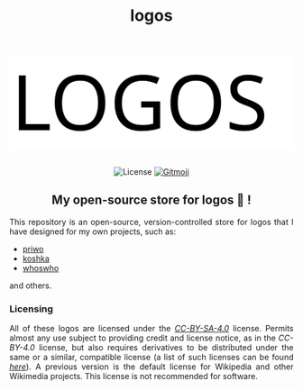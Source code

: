 <div align="center">

# logos

<br/><br/>
<img src = "./header.svg" alt="logos" align="center">
<br/><br/>

![License][license]
[![Gitmoji][gitmoji-badge]][gitmoji]

## My open-source store for logos 🎨 !

</div>

<div align="justify">

This repository is an open-source, version-controlled store for logos that I have designed for my own projects, such as:

* [priwo][priwo]
* [koshka][koshka]
* [whoswho][whoswho]

and others.

### Licensing

All of these logos are licensed under the [*CC-BY-SA-4.0*](LICENSE) license. Permits almost any use subject to providing credit and license notice, as in the *CC-BY-4.0* license, but also requires derivatives to be distributed under the same or a similar, compatible license (a list of such licenses can be found [*here*][compats]). A previous version is the default license for Wikipedia and other Wikimedia projects. This license is not recommended for software.

</div>

[gitmoji]: https://gitmoji.dev
[whoswho]: https://whoswho.astrogewgaw.com
[priwo]: https://github.com/astrogewgaw/priwo
[koshka]: https://github.com/astrogewgaw/koshka
[license]: https://img.shields.io/github/license/astrogewgaw/logos?style=for-the-badge
[gitmoji-badge]: https://img.shields.io/badge/gitmoji-%20😜%20😍-FFDD67.svg?style=for-the-badge
[compats]: https://creativecommons.org/share-your-work/licensing-considerations/compatible-licenses
